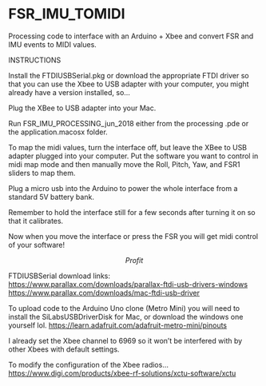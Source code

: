 # FSR_IMU_TOMIDI
Processing code to interface with an Arduino + Xbee and convert FSR and IMU events to MIDI values.

INSTRUCTIONS

Install the FTDIUSBSerial.pkg or download the appropriate FTDI driver so that you can use the Xbee to USB adapter with your computer, you might already have a version installed, so…

Plug the XBee to USB adapter into your Mac. 

Run FSR_IMU_PROCESSING_jun_2018 either from the processing .pde or the application.macosx folder. 

To map the midi values, turn the interface off, but leave the XBee to USB adapter plugged into your computer. Put the software you want to control in midi map mode and then manually move the Roll, Pitch, Yaw, and FSR1 sliders to map them.

Plug a micro usb into the Arduino to power the whole interface from a standard 5V battery bank.

Remember to hold the interface still for a few seconds after turning it on so that it calibrates. 

Now when you move the interface or press the FSR you will get midi control of your software!

$$Profit$$

FTDIUSBSerial download links:
https://www.parallax.com/downloads/parallax-ftdi-usb-drivers-windows
https://www.parallax.com/downloads/mac-ftdi-usb-driver

To upload code to the Arduino Uno clone (Metro Mini) you will need to install the SiLabsUSBDriverDisk for Mac, or download the windows one yourself lol. 
https://learn.adafruit.com/adafruit-metro-mini/pinouts


I already set the Xbee channel to 6969 so it won’t be interfered with by other Xbees with default settings.

To modify the configuration of the Xbee radios… https://www.digi.com/products/xbee-rf-solutions/xctu-software/xctu

